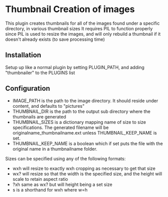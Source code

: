 Thumbnail Creation of images
============================

This plugin creates thumbnails for all of the images found under a specific directory, in various thumbnail sizes
It requires PIL to function properly since PIL is used to resize the images, and will only rebuild a thumbnail if it
doesn't already exists (to save processing time)

Installation
-------------

Setup up like a normal plugin by setting PLUGIN_PATH, and adding "thumbnailer" to the PLUGINS list

Configuration
-------------

* IMAGE_PATH is the path to the image directory.  It should reside under content, and defaults to "pictures"
* THUMBNAIL_DIR is the path to the output sub directory where the thumbnails are generated
* THUMBNAIL_SIZES is a dictionary mapping name of size to size specifications.
  The generated filename will be originalname_thumbnailname.ext unless THUMBNAIL_KEEP_NAME is set.
* THUMBNAIL_KEEP_NAME is a boolean which if set puts the file with the original name in a thumbnailname folder.

Sizes can be specified using any of the following formats:

* wxh will resize to exactly wxh cropping as necessary to get that size
* wx? will resize so that the width is the specified size, and the height will scale to retain aspect ratio
* ?xh same as wx? but will height being a set size
* s is a shorthand for wxh where w=h